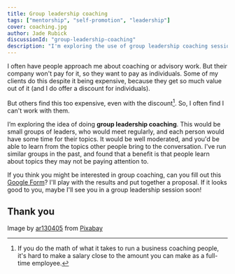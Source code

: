 ```yaml
---
title: Group leadership coaching
tags: ["mentorship", "self-promotion", "leadership"]
cover: coaching.jpg
author: Jade Rubick
discussionId: "group-leadership-coaching"
description: "I'm exploring the use of group leadership coaching sessions. Let me know if you're interested."
---
```


I often have people approach me about coaching or advisory work. But their company won't pay for it, so they want to pay as individuals. Some of my clients do this despite it being expensive, because they get so much value out of it (and I do offer a discount for individuals). 

But others find this too expensive, even with the discount[^1]. So, I often find I can't work with them.  

[^1]:
     If you do the math of what it takes to run a business coaching people, it's hard to make a salary close to the amount you can make as a full-time employee. 

<re-img src="coaching.jpg"></re-img>

I’m exploring the idea of doing **group leadership coaching**. This would be small groups of leaders, who would meet regularly, and each person would have some time for their topics. It would be well moderated, and you'd be able to learn from the topics other people bring to the conversation. I've run similar groups in the past, and found that a benefit is that people learn about topics they may not be paying attention to.

If you think you might be interested in group coaching, can you fill out this [Google Form](https://docs.google.com/forms/d/e/1FAIpQLSftpz2h0HyK5KpMHFQq7aaI1N-rd5MlI5CuyViweSVEw7YPRQ/viewform)? I'll play with the results and put together a proposal. If it looks good to you, maybe I'll see you in a group leadership session soon!

## Thank you

Image by <a href="https://pixabay.com/users/ar130405-423602/?utm_source=link-attribution&utm_medium=referral&utm_campaign=image&utm_content=2081168">ar130405</a> from <a href="https://pixabay.com//?utm_source=link-attribution&utm_medium=referral&utm_campaign=image&utm_content=2081168">Pixabay</a>